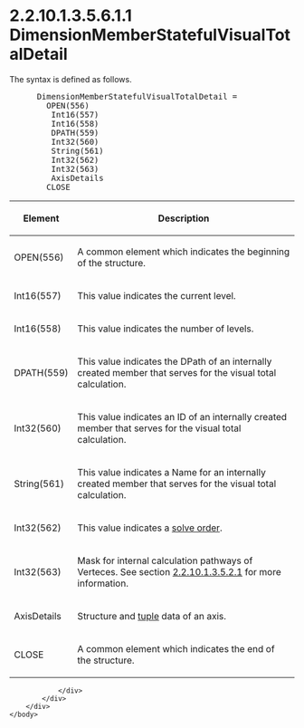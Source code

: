 <html dir="LTR" xmlns:mshelp="http://msdn.microsoft.com/mshelp" xmlns:ddue="http://ddue.schemas.microsoft.com/authoring/2003/5" xmlns:xlink="http://www.w3.org/1999/xlink" xmlns:tool="http://www.microsoft.com/tooltip">
    <head>
        <meta http-equiv="Content-Type" content="text/html; CHARSET=utf-8"></meta>
        <meta name="save" content="history"></meta>
        <title>2.2.10.1.3.5.6.1.1 DimensionMemberStatefulVisualTotalDetail</title>
        <xml>
            <mshelp:toctitle title="2.2.10.1.3.5.6.1.1 DimensionMemberStatefulVisualTotalDetail"></mshelp:toctitle>
            <mshelp:rltitle title="[MS-SSAS8]: DimensionMemberStatefulVisualTotalDetail"></mshelp:rltitle>
            <mshelp:keyword index="A" term="c87fa5dd-c9fe-48c9-b6a9-da290e4c2f17"></mshelp:keyword>
            <mshelp:attr name="DCSext.ContentType" value="open specification"></mshelp:attr>
            <mshelp:attr name="AssetID" value="c87fa5dd-c9fe-48c9-b6a9-da290e4c2f17"></mshelp:attr>
            <mshelp:attr name="TopicType" value="kbRef"></mshelp:attr>
            <mshelp:attr name="DCSext.Title" value="[MS-SSAS8]: DimensionMemberStatefulVisualTotalDetail" />
        </xml>
    </head>
    <body>
        <div id="header">
            <h1 class="heading">2.2.10.1.3.5.6.1.1 DimensionMemberStatefulVisualTotalDetail</h1>
        </div>
        <div id="mainSection">
            <div id="mainBody">
                <div id="allHistory" class="saveHistory"></div>
                <div id="sectionSection0" class="section" name="collapseableSection">
                    

<p>The syntax is defined as follows.           </p>

<dl>
<dd>
<div><pre> DimensionMemberStatefulVisualTotalDetail = 
   OPEN(556)
    Int16(557) 
    Int16(558) 
    DPATH(559)
    Int32(560) 
    String(561) 
    Int32(562)
    Int32(563) 
    AxisDetails
   CLOSE
</pre></div>
</dd></dl>

<table>
 <thead>
  <tr>
   <th>
   <p>Element</p>
   </th>
   <th>
   <p>Description</p>
   </th>
  </tr>
 </thead>
 <tr>
  <td>
  <p>OPEN(556)</p>
  </td>
  <td>
  <p>A common element which indicates the beginning of the
  structure.</p>
  </td>
 </tr>
 <tr>
  <td>
  <p>Int16(557)</p>
  </td>
  <td>
  <p>This value indicates the current level.</p>
  </td>
 </tr>
 <tr>
  <td>
  <p>Int16(558)</p>
  </td>
  <td>
  <p>This value indicates the number of levels.</p>
  </td>
 </tr>
 <tr>
  <td>
  <p>DPATH(559)</p>
  </td>
  <td>
  <p>This value indicates the DPath of an internally
  created member that serves for the visual total calculation.</p>
  </td>
 </tr>
 <tr>
  <td>
  <p>Int32(560)</p>
  </td>
  <td>
  <p>This value indicates an ID of an internally created
  member that serves for the visual total calculation.</p>
  </td>
 </tr>
 <tr>
  <td>
  <p>String(561)</p>
  </td>
  <td>
  <p>This value indicates a Name for an internally created
  member that serves for the visual total calculation.</p>
  </td>
 </tr>
 <tr>
  <td>
  <p>Int32(562)</p>
  </td>
  <td>
  <p>This value indicates a <a href="c527450b-f5bd-424b-8c98-ba6365288f35.md#gt_7faee801-7705-424a-8e64-1cd18ab0dfab">solve order</a>.</p>
  </td>
 </tr>
 <tr>
  <td>
  <p>Int32(563)</p>
  </td>
  <td>
  <p>Mask for internal calculation pathways of Verteces.
  See section <a href="e294988f-1b0c-4319-a599-3caee4779701.md">2.2.10.1.3.5.2.1</a>
  for more information.</p>
  </td>
 </tr>
 <tr>
  <td>
  <p>AxisDetails</p>
  </td>
  <td>
  <p>Structure and <a href="c527450b-f5bd-424b-8c98-ba6365288f35.md#gt_e64f7e8a-c55b-47dc-9c6e-2afe5f13d448">tuple</a> data of an axis.</p>
  </td>
 </tr>
 <tr>
  <td>
  <p>CLOSE</p>
  </td>
  <td>
  <p>A common element which indicates the end of the
  structure.</p>
  </td>
 </tr>
</table>

<p> </p>


                </div>
            </div>
        </div>
    </body>
</html>